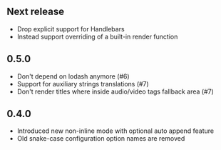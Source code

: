 ## Next release

- Drop explicit support for Handlebars
- Instead support overriding of a built-in render function

## 0.5.0

- Don't depend on lodash anymore (#6)
- Support for auxiliary strings translations (#7)
- Don't render titles where inside audio/video tags fallback area (#7)

## 0.4.0

- Introduced new non-inline mode with optional auto append feature
- Old snake-case configuration option names are removed
